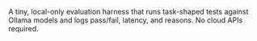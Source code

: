 A tiny, local-only evaluation harness that runs task-shaped tests against Ollama models and logs pass/fail, latency, and reasons. No cloud APIs required.
